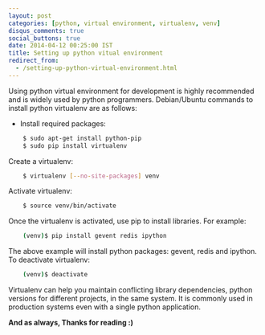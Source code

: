 ```yaml
---
layout: post
categories: [python, virtual environment, virtualenv, venv]
disqus_comments: true
social_buttons: true
date: 2014-04-12 00:25:00 IST
title: Setting up python vitual environment
redirect_from:
  - /setting-up-python-virtual-environment.html
---
```


Using python virtual environment for development is highly recommended and is widely used by python programmers. Debian/Ubuntu commands to install python virtualenv are as follows:

* Install required packages:

```bash
    $ sudo apt-get install python-pip
    $ sudo pip install virtualenv
````

Create a virtualenv:

```bash
    $ virtualenv [--no-site-packages] venv
````

Activate virtualenv:

```bash
    $ source venv/bin/activate
````

Once the virtualenv is activated, use pip to install libraries. For example:

```bash
    (venv)$ pip install gevent redis ipython
````

The above example will install python packages: gevent, redis and ipython. To deactivate virtualenv:

```bash
    (venv)$ deactivate
````

Virtualenv can help you maintain conflicting library dependencies, python versions for different projects, in the same system. It is commonly used in production systems even with a single python application.

**And as always, Thanks for reading :)**
